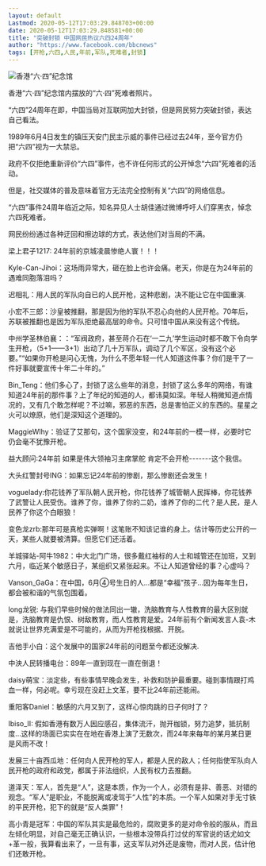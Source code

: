 ```yaml
---
layout: default
Lastmod: 2020-05-12T17:03:29.848703+00:00
date: 2020-05-12T17:03:29.848581+00:00
title: "突破封锁 中国网民热议六四24周年"
author: "https://www.facebook.com/bbcnews"
tags: [开枪,六四,人民,年前,军队,死难者,封锁]
---
```


 ![香港“六·四”纪念馆](https://images.weserv.nl/?url=https%3A//ichef.bbci.co.uk/news/ws/320/amz/worldservice/live/assets/images/2013/06/03/130603111958_64_304x304_ap.jpg) 

香港“六·四”纪念馆内摆放的“六·四”死难者照片。

“六四”24周年在即，中国当局对互联网加大封锁，但是网民努力突破封锁，表达自己看法。

1989年6月4日发生的镇压天安门民主示威的事件已经过去24年，至今官方仍把“六四”视为一大禁忌。

政府不仅拒绝重新评价“六四”事件，也不许任何形式的公开悼念“六四”死难者的活动。

但是，社交媒体的普及意味着官方无法完全控制有关“六四”的网络信息。

“六四”事件24周年临近之际，知名异见人士胡佳通过微博呼吁人们穿黑衣，悼念六四死难者。

网民纷纷通过各种迂回和擦边球的方式，表达他们对当局的不满。

梁上君子1217: 24年前的京城凌晨惨绝人寰！！！

Kyle-Can-Jihoi：这场雨异常大，砸在脸上也许会痛。老天，你是在为24年前的遇难同胞落泪吗？

迟相礼：用人民的军队向自已的人民开枪，这种悲剧，决不能让它在中国重演.

小宏不三郎：沙皇被推翻，那是因为他的军队不忍心向他的人民开枪。70年后，苏联被推翻也是因为军队拒绝最高层的命令。只可惜中国从来没有这个传统。

中州学圣林伯襄：：“军阀政府，甚至蒋介石在‘一二九’学生运动时都不敢下令向学生开枪，（5+1——3+1）出动了几十万军队，调动了几个军区，没有这个必要。”“如果你开枪是问心无愧，为什么不愿年轻一代人知道这件事？你们是干了一件好事就要宣传十年二十年的。”

Bin\_Teng：他们多心了，封锁了这么些年的消息，封锁了这么多年的网络，有谁知道24年前的那件事？上了年纪的知道的人，都讳莫如深。年轻人稍微知道点情况的，又有几个敢怎样呢？不过嘛，邪恶的东西，总是害怕正义的东西的。星星之火可以燎原，他们是深知这个道理的。

MaggieWlhy：验证了艾那句，这个国家没变，和24年前的一模一样，必要时它仍会毫不犹豫开枪。

益大顾问:24年前 如果是伟大领袖习主席掌舵 肯定不会开枪-------这个我信。

大头红警封号ING：如果忘记24年前的惨剧，那么惨剧还会发生！

voguelady:你花钱养了军队朝人民开枪，你花钱养了城管朝人民挥棒，你花钱养了武警让人民受伤。谁养了你，谁养了你的二奶，谁养了你的二代？是人民，是人民养了你这个白眼狼！

变色龙zrb:那年可是真枪实弹啊！这笔账不知该记谁的身上。估计等历史公开的一天，某些人就要被清算。但愿它们还活着。

羊城驿站-阿牛1982：中大北门广场，很多戴红袖标的人士和城管还在加班，又到六月，临近某个敏感日子，某组织又紧张起来。不让人知道曾经的事？心虚吗？

Vanson\_GaGa：在中国，6月④号生日的人…都是“幸福”孩子…因为每年生日，都会被和谐的气氛包围着。

long龙锐: 与我们早些时候的做法同出一辙，洗脑教育与人性教育的最大区别就是，洗脑教育是仇恨、树敌教育，而人性教育是爱。24年前有个新闻发言人袁-木就说让世界充满爱是不可能的，从而为开枪找根据、开脱。

吉他手小白：这个发展中的国家24年前的问题至今都还没解决.

中泱人民转播电台：89年一直到现在一直在倒退！

daisy萌宝：淡定些，有些事情早晚会发生，补救和防护最重要。碰到事情跟打鸡血一样，何必呢。幸亏现在没赶上文革，要不比24年前还能闹。

重阳客Daniel：敏感的六月又到了，这样心惊肉跳的日子何时了？

Ibiso\_II: 假如香港有数万人因应感召，集体流汗，抛开枷锁，努力追梦，抵抗制度...这样的场面已实实在在地在香港上演了无数次，而24年来每年的某月某日更是风雨不改！

发展三十亩西瓜地：任何向人民开枪的军人，都是人民的敌人；任何指使军队向人民开枪的政府和政党，都属于非法组织，人民有权力去推翻。

道泽天：军人，首先是“人”，这是本质，作为一个人，必须有是非、善恶、对错的观念。“军人”是职业，不能脱离或凌驾于“人性”的本质。一个军人如果对手无寸铁的平民开枪，犯下的就是“反人类罪”！

高小青是冠军：中国的军队其实是最危险的，腐败更多的是对命令般的服从，而且左倾化明显，对自己毫无正确认识，一些根本没带兵打过仗的军官说的话尤如文+革一般，我算看出来了，一旦有事，这支军队对外还是废物，而对人民，估计他们还敢开枪。

